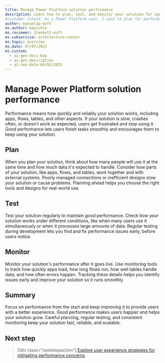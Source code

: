 ```yaml
---
title: Manage Power Platform solution performance
description: Learn how to plan, test, and monitor your solution for speed and reliability. Improve user experience with practical tips.
#customer intent: As a Power Platform user, I want to plan for performance so that my apps, flows, and tables run quickly and reliably for users.
author: manuelap-msft
ms.author: mapichle
ms.reviewer: jhaskett-msft
ms.subservice: architecture-center
ms.topic: overview
ms.date: 07/07/2025
ms.custom:
  - ai-gen-docs-bap
  - ai-gen-description
  - ai-seo-date:04/02/2025
---
```



# Manage Power Platform solution performance

Performance means how quickly and reliably your solution works, including apps, flows, tables, and other aspects. If your solution is slow, crashes often, or doesn't work as expected, users get frustrated and stop using it. Good performance lets users finish tasks smoothly and encourages them to keep using your solution.

## Plan

When you plan your solution, think about how many people will use it at the same time and how much data it's expected to handle. Consider how parts of your solution, like apps, flows, and tables, work together and with external systems. Poorly managed connections or inefficient designs slow your solution or cause problems. Planning ahead helps you choose the right tools and designs for real-world use.

## Test

Test your solution regularly to maintain good performance. Check how your solution works under different conditions, like when many users use it simultaneously or when it processes large amounts of data. Regular testing during development lets you find and fix performance issues early, before users notice.

## Monitor

Monitor your solution's performance after it goes live. Use monitoring tools to track how quickly apps load, how long flows run, how well tables handle data, and how often errors happen. Tracking these details helps you identify issues early and improve your solution so it runs smoothly.

## Summary

Focus on performance from the start and keep improving it to provide users with a better experience. Good performance makes users happier and helps your solution grow. Careful planning, regular testing, and consistent monitoring keep your solution fast, reliable, and scalable.

## Next step

> [!div class="nextstepaction"]
> [Explore user experience strategies for mitigating performance concerns](ux-strategies.md)
